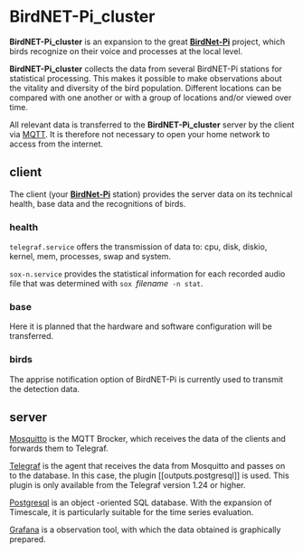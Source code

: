 # BirdNET-Pi_cluster

**BirdNET-Pi_cluster** is an expansion to the great [**BirdNet-Pi**](https://github.com/mcguirepr89/BirdNET-Pi) project, which birds recognize on their voice and processes at the local level.

**BirdNET-Pi_cluster** collects the data from several BirdNET-Pi stations for statistical processing.
This makes it possible to make observations about the vitality and diversity of the bird population. Different locations can be compared with one another or with a group of locations and/or viewed over time.

All relevant data is transferred to the **BirdNET-Pi_cluster** server by the client  via [MQTT](https://mqtt.org/). It is therefore not necessary to open your home network to access from the internet.

## client
The client (your [**BirdNet-Pi**](https://github.com/mcguirepr89/BirdNET-Pi) station) provides the server data on its technical health, base data and the recognitions of birds.
### health
`telegraf.service` offers the transmission of data to: cpu, disk, diskio, kernel, mem, processes, swap and system.

`sox-n.service` provides the statistical information for each recorded audio file that was determined with `sox `*filename*` -n stat`.
### base
Here it is planned that the hardware and software configuration will be transferred.
### birds 
The apprise notification option of BirdNET-Pi is currently used to transmit the detection data.
## server
[Mosquitto](https://mosquitto.org) is the MQTT Brocker, which receives the data of the clients and forwards them to Telegraf.

[Telegraf](https://www.influxdata.com/time-series-platform/telegraf/) is the agent that receives the data from Mosquitto and passes on to the database. In this case, the plugin [[outputs.postgresql]] is used. This plugin is only available from the Telegraf version 1.24 or higher.

[Postgresql](https://www.postgresql.org/) is an object -oriented SQL database. With the expansion of Timescale, it is particularly suitable for the time series evaluation.

[Grafana](https://grafana.com/) is a observation tool, with which the data obtained is graphically prepared.
